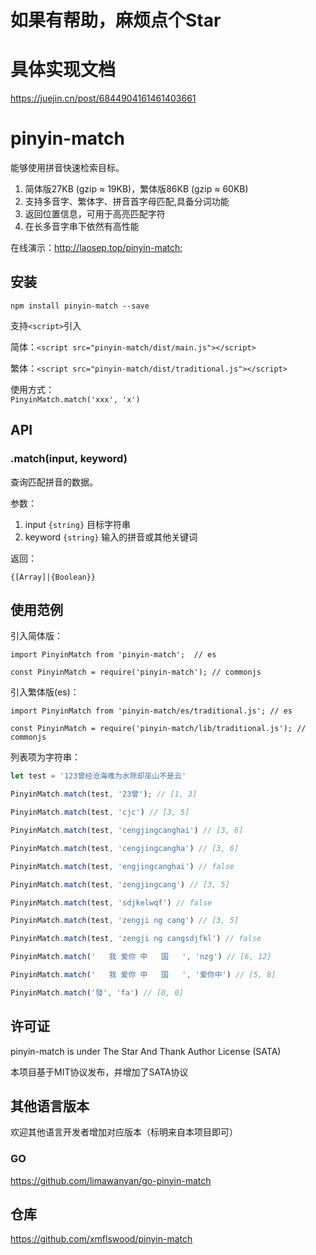 # 如果有帮助，麻烦点个Star
# 具体实现文档
https://juejin.cn/post/6844904161461403661

# pinyin-match

能够使用拼音快速检索目标。

1. 简体版27KB (gzip ≈ 19KB)，繁体版86KB (gzip ≈ 60KB)
2. 支持多音字、繁体字、拼音首字母匹配,具备分词功能
3. 返回位置信息，可用于高亮匹配字符
4. 在长多音字串下依然有高性能

在线演示：<http://laosep.top/pinyin-match>;

## 安装

```shell
npm install pinyin-match --save
```

支持`<script>`引入

简体：`<script src="pinyin-match/dist/main.js"></script>`  

繁体：`<script src="pinyin-match/dist/traditional.js"></script>`  

使用方式：  
`PinyinMatch.match('xxx', 'x')`

## API

### .match(input, keyword)

查询匹配拼音的数据。

参数：

1. input `{string}` 目标字符串
2. keyword `{string}` 输入的拼音或其他关键词

返回：

`{[Array]|{Boolean}}`

## 使用范例

引入简体版：  
```
import PinyinMatch from 'pinyin-match';  // es  

const PinyinMatch = require('pinyin-match'); // commonjs
```  

引入繁体版(es)：  
```
import PinyinMatch from 'pinyin-match/es/traditional.js'; // es  

const PinyinMatch = require('pinyin-match/lib/traditional.js'); // commonjs
```

列表项为字符串：

```js
let test = '123曾经沧海难为水除却巫山不是云'

PinyinMatch.match(test, '23曾'); // [1, 3]

PinyinMatch.match(test, 'cjc') // [3, 5]

PinyinMatch.match(test, 'cengjingcanghai') // [3, 6]

PinyinMatch.match(test, 'cengjingcangha') // [3, 6]

PinyinMatch.match(test, 'engjingcanghai') // false

PinyinMatch.match(test, 'zengjingcang') // [3, 5]

PinyinMatch.match(test, 'sdjkelwqf') // false

PinyinMatch.match(test, 'zengji ng cang') // [3, 5]

PinyinMatch.match(test, 'zengji ng cangsdjfkl') // false

PinyinMatch.match('   我 爱你 中   国   ', 'nzg') // [6, 12]

PinyinMatch.match('   我 爱你 中   国   ', '爱你中') // [5, 8]

PinyinMatch.match('發', 'fa') // [0, 0]

```

## 许可证

pinyin-match is under The Star And Thank Author License (SATA)

本项目基于MIT协议发布，并增加了SATA协议

## 其他语言版本  
欢迎其他语言开发者增加对应版本（标明来自本项目即可）  

### GO
https://github.com/limawanyan/go-pinyin-match

## 仓库
https://github.com/xmflswood/pinyin-match
